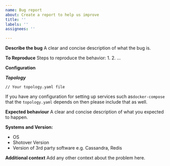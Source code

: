 ```yaml
---
name: Bug report
about: Create a report to help us improve
title: ''
labels: ''
assignees: ''

---
```


**Describe the bug**
A clear and concise description of what the bug is.

**To Reproduce**
Steps to reproduce the behavior:
1.
2. 
...

**Configuration**

***Topology***
```
// Your topology.yaml file
```

If you have any configuration for setting up services such as`docker-compose` that the `topology.yaml` depends on then please include that as well.

**Expected behaviour**
A clear and concise description of what you expected to happen.

**Systems and Version:**
 - OS
 - Shotover Version
 - Version of 3rd party software e.g. Cassandra, Redis

**Additional context**
Add any other context about the problem here.
